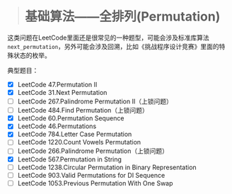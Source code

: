 > # 基础算法——全排列(Permutation)

这类问题在LeetCode里面还是很常见的一种题型，可能会涉及标准库算法`next_permutation`，另外可能会涉及回溯，比如《挑战程序设计竞赛》里面的特殊状态的枚举。



典型题目：

- [x] LeetCode 47.Permutation II
- [x] LeetCode 31.Next Permutation
- [ ] LeetCode 267.Palindrome Permutation II（上锁问题）
- [ ] LeetCode 484.Find Permutation（上锁问题）
- [x] LeetCode 60.Permutation Sequence
- [x] LeetCode 46.Permutations
- [x] LeetCode 784.Letter Case Permutation
- [ ]  LeetCode 1220.Count Vowels Permutation
- [ ] LeetCode 266.Palindrome Permutation（上锁问题）
- [x] LeetCode 567.Permutation in String
- [ ] LeetCode 1238.Circular Permutation in Binary Representation    
- [ ] LeetCode 903.Valid Permutations for DI Sequence    
- [ ] LeetCode 1053.Previous Permutation With One Swap    